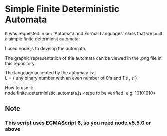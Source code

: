 <h1>Simple Finite Deterministic Automata</h1>

It was requested in our 'Automata and Formal Languages' class that we built a simple finite determinist automata.

I used node.js to develop the automata.

The graphic representation of the automata can be viewed in the .png file in this repository

The language accepted by the automata is:</br>
 L = { any binary number with an even number of 0's and 1's , ε }
  
How to use it:</br>
 node finite_deterministic_automata.js <tape to be verified. e.g. 10101010>
  
<h2>Note</h2>
  <h3>This script uses ECMAScript 6, so you need node v5.5.0 or above</h3>
